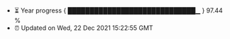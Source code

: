 - ⏳ Year progress { █████████████████████████████▁ } 97.44 %
- ⏰ Updated on Wed, 22 Dec 2021 15:22:55 GMT

